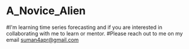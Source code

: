 # A_Novice_Alien
#I'm learning time series forecasting and if you are interested in collaborating with me to learn or mentor.
#Please reach out to me on my email suman4apr@gmail.com
